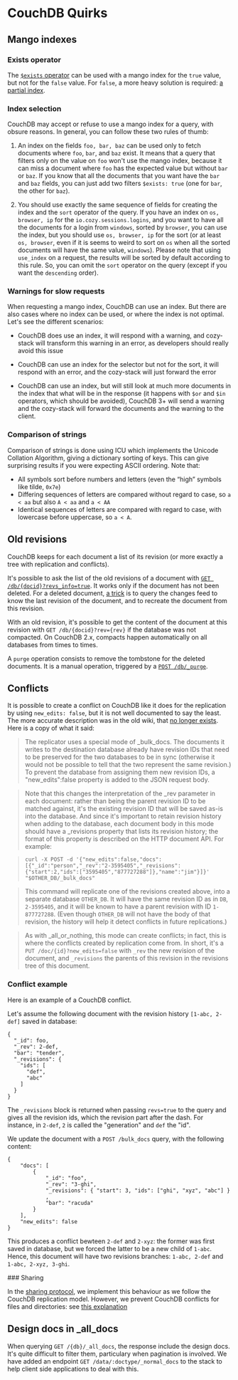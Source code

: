 # CouchDB Quirks

## Mango indexes

### Exists operator

The
[`$exists` operator](http://docs.couchdb.org/en/stable/api/database/find.html#condition-operators)
can be used with a mango index for the `true` value, but not for the `false`
value. For `false`, a more heavy solution is required:
[a partial index](http://docs.couchdb.org/en/stable/api/database/find.html#find-partial-indexes).

### Index selection

CouchDB may accept or refuse to use a mango index for a query, with obsure
reasons. In general, you can follow these two rules of thumb:

1. An index on the fields `foo, bar, baz` can be used only to fetch documents
   where `foo`, `bar`, and `baz` exist. It means that a query that filters only
   on the value on `foo` won't use the mango index, because it can miss a
   document where `foo` has the expected value but without `bar` or `baz`. If
   you know that all the documents that you want have the `bar` and `baz`
   fields, you can just add two filters `$exists: true` (one for `bar`, the
   other for `baz`).

2. You should use exactly the same sequence of fields for creating the index and
   the `sort` operator of the query. If you have an index on `os, browser, ip`
   for the `io.cozy.sessions.logins`, and you want to have all the documents for
   a login from `windows`, sorted by `browser`, you can use the index, but you
   should use `os, browser, ip` for the sort (or at least `os, browser`, even if
   it is seems to weird to sort on `os` when all the sorted documents will have
   the same value, `windows`). Please note that using `use_index` on a request,
   the results will be sorted by default according to this rule. So, you can
   omit the `sort` operator on the query (except if you want the `descending`
   order).

### Warnings for slow requests

When requesting a mango index, CouchDB can use an index. But there are also
cases where no index can be used, or where the index is not optimal. Let's
see the different scenarios:

- CouchDB does use an index, it will respond with a warning, and cozy-stack
  will transform this warning in an error, as developers should really avoid
  this issue

- CouchDB can use an index for the selector but not for the sort, it will
  respond with an error, and the cozy-stack will just forward the error

- CouchDB can use an index, but will still look at much more documents in
  the index that what will be in the response (it happens with `$or` and `$in`
  operators, which should be avoided), CouchDB 3+ will send a warning and the
  cozy-stack will forward the documents and the warning to the client.

### Comparison of strings

Comparison of strings is done using ICU which implements the Unicode Collation
Algorithm, giving a dictionary sorting of keys. This can give surprising
results if you were expecting ASCII ordering. Note that:

- All symbols sort before numbers and letters (even the “high” symbols like tilde, `0x7e`)
- Differing sequences of letters are compared without regard to case, so `a < aa` but also `A < aa` and `a < AA`
- Identical sequences of letters are compared with regard to case, with lowercase before uppercase, so `a < A`.

## Old revisions

CouchDB keeps for each document a list of its revision (or more exactly a tree
with replication and conflicts).

It's possible to ask the list of the old revisions of a document with
[`GET /db/{docid}?revs_info=true`](http://docs.couchdb.org/en/stable/api/document/common.html#get--db-docid).
It works only if the document has not been deleted. For a deleted document,
[a trick](https://stackoverflow.com/questions/10854883/retrieve-just-deleted-document/10857330#10857330)
is to query the changes feed to know the last revision of the document, and to
recreate the document from this revision.

With an old revision, it's possible to get the content of the document at this
revision with `GET /db/{docid}?rev={rev}` if the database was not compacted. On
CouchDB 2.x, compacts happen automatically on all databases from times to times.

A `purge` operation consists to remove the tombstone for the deleted documents.
It is a manual operation, triggered by a
[`POST /db/_purge`](http://docs.couchdb.org/en/stable/api/database/misc.html).

## Conflicts

It is possible to create a conflict on CouchDB like it does for the replication
by using `new_edits: false`, but it is not well documented to say the least. The
more accurate description was in the old wiki, that [no longer
exists](https://wiki.apache.org/couchdb/HTTP_Bulk_Document_API#Posting_Existing_Revisions).
Here is a copy of what it said:

> The replicator uses a special mode of \_bulk_docs. The documents it writes to
> the destination database already have revision IDs that need to be preserved for
> the two databases to be in sync (otherwise it would not be possible to tell that
> the two represent the same revision.) To prevent the database from assigning
> them new revision IDs, a "new_edits":false property is added to the JSON request
> body.

> Note that this changes the interpretation of the \_rev parameter in each
> document: rather than being the parent revision ID to be matched against, it's
> the existing revision ID that will be saved as-is into the database. And since
> it's important to retain revision history when adding to the database, each
> document body in this mode should have a \_revisions property that lists its
> revision history; the format of this property is described on the HTTP document
> API. For example:

> `curl -X POST -d '{"new_edits":false,"docs":[{"_id":"person","_rev":"2-3595405","_revisions":{"start":2,"ids":["3595405","877727288"]},"name":"jim"}]}' "$OTHER_DB/_bulk_docs"`

> This command will replicate one of the revisions created above, into a
> separate database `OTHER_DB`. It will have the same revision ID as in `DB`,
> `2-3595405`, and it will be known to have a parent revision with ID
> `1-877727288`. (Even though `OTHER_DB` will not have the body of that revision,
> the history will help it detect conflicts in future replications.)

> As with \_all_or_nothing, this mode can create conflicts; in fact, this is
> where the conflicts created by replication come from.
> In short, it's a `PUT /doc/{id}?new_edits=false` with `_rev` the new revision of
> the document, and `_revisions` the parents of this revision in the revisions
> tree of this document.

### Conflict example

Here is an example of a CouchDB conflict.

Let's assume the following document with the revision history `[1-abc, 2-def]`
saved in database:

```
{
  "_id": foo,
  "_rev": 2-def,
  "bar": "tender",
  "_revisions": {
    "ids": [
      "def",
      "abc"
    ]
  }
}
```

The `_revisions` block is returned when passing `revs=true` to the query and
gives all the revision ids, which the revision part after the dash.
For instance, in `2-def`, `2` is called the "generation" and `def` the "id".

We update the document with a `POST /bulk_docs` query, with the following
content:

```
{
	"docs": [
		{
			"_id": "foo",
			"_rev": "3-ghi",
			"_revisions": { "start": 3, "ids": ["ghi", "xyz", "abc"] }
			,
			"bar": "racuda"
		}
	],
	"new_edits": false
}
```

This produces a conflict bewteen `2-def` and `2-xyz`: the former was first saved
in database, but we forced the latter to be a new child of `1-abc`. Hence, this
document will have two revisions branches: `1-abc, 2-def` and `1-abc, 2-xyz, 3-ghi`.

### Sharing

In the [sharing protocol](https://docs.cozy.io/en/cozy-stack/sharing-design/),
we implement this behaviour as we follow the CouchDB replication model. However,
we prevent CouchDB conflicts for files and directories: see [this
explanation](https://docs.cozy.io/en/cozy-stack/sharing-design/#couchdb-conflicts)

## Design docs in \_all_docs

When querying `GET /{db}/_all_docs`, the response include the design docs. It's
quite difficult to filter them, particulary when pagination is involved. We have
added an endpoint `GET /data/:doctype/_normal_docs` to the stack to help client
side applications to deal with this.
